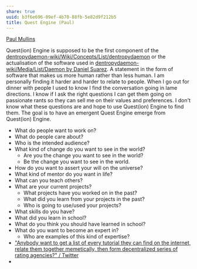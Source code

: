 ```yaml
---
share: true
uuid: b3f6e696-09ef-4b70-88fb-5e82d9f212b5
title: Quest Engine (Paul)
---
```

[Paul Mullins](/undefined)

Quest(ion) Engine is supposed to be the first component of the [dentropydaemon-wiki/Wiki/Concepts/List/dentropydaemon](/undefined) or the actualisation of the software used in [dentropydaemon-wiki/Media/List/Daemon by Daniel Suarez](/undefined). A statement in the form of software that makes us more human rather than less human. I am personally finding it harder and harder to relate to people. When I go out for dinner with people I used to know I find the conversation going in lame directions. I know if I ask the right questions I can get them going on passionate rants so they can sell me on their values and preferences. I don't know what these questions are and hope to use Quest(ion) Engine to find them. The goal is to have an emergent Quest Engine emerge from Quest(ion) Engine. 

* What do people want to work on?
* What do people care about?
* Who is the intended audience?
* What kind of change do you want to see in the world?
	* Are you the change you want to see in the world?
	* Be the change you want to see in the world.
* How do you want to assert your will on the universe?
* What kind of mentor do you want in life?
* What can you teach others?
* What are your current projects?
	* What projects have you worked on in the past?
	* What did you learn from your projects in the past?
	* Who is going to use/used your projects?
* What skills do you have?
* What did you learn in school?
* What do you think you should have learned in school?
* What do you want to become an expert in?
	* Who are examples of this kind of expertise?
* ["Anybody want to get a list of every tutorial they can find on the internet, relate them together memetically, then form decentralized series of rating agencies?" / Twitter](https://twitter.com/PaulWMullins/status/1620989926102953985)
*